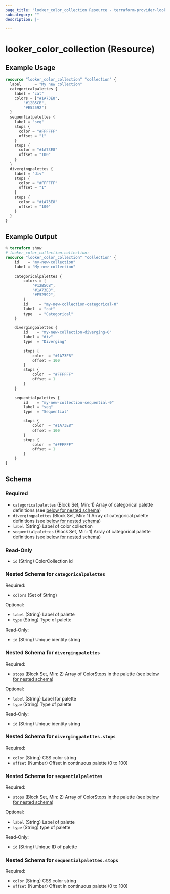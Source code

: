 ```yaml
---
page_title: "looker_color_collection Resource - terraform-provider-looker"
subcategory: ""
description: |-
  
---
```

# looker_color_collection (Resource)

## Example Usage
```terraform
resource "looker_color_collection" "collection" {
  label      = "My new collection"
  categoricalpalettes {
    label = "cat"
    colors = ["#1A73E8",
        "#12B5CB",
        "#E52592"]
  }
  sequentialpalettes {
    label = "seq"
    stops {
      color = "#FFFFFF"
      offset = "1"
    }
    stops {
      color = "#1A73E8"
      offset = "100"
    }
  }
  divergingpalettes {
    label = "div"
    stops {
      color = "#FFFFFF"
      offset = "1"
    }
    stops {
      color = "#1A73E8"
      offset = "100"
    }
  }
}
```

## Example Output
```terraform
% terraform show
# looker_color_collection.collection:
resource "looker_color_collection" "collection" {
    id    = "my-new-collection"
    label = "My new collection"

    categoricalpalettes {
        colors = [
            "#12B5CB",
            "#1A73E8",
            "#E52592",
        ]
        id     = "my-new-collection-categorical-0"
        label  = "cat"
        type   = "Categorical"
    }

    divergingpalettes {
        id    = "my-new-collection-diverging-0"
        label = "div"
        type  = "Diverging"

        stops {
            color  = "#1A73E8"
            offset = 100
        }
        stops {
            color  = "#FFFFFF"
            offset = 1
        }
    }

    sequentialpalettes {
        id    = "my-new-collection-sequential-0"
        label = "seq"
        type  = "Sequential"

        stops {
            color  = "#1A73E8"
            offset = 100
        }
        stops {
            color  = "#FFFFFF"
            offset = 1
        }
    }
}
```

<!-- schema generated by tfplugindocs -->
## Schema

### Required

- `categoricalpalettes` (Block Set, Min: 1) Array of categorical palette definitions (see [below for nested schema](#nestedblock--categoricalpalettes))
- `divergingpalettes` (Block Set, Min: 1) Array of categorical palette definitions (see [below for nested schema](#nestedblock--divergingpalettes))
- `label` (String) Label of color collection
- `sequentialpalettes` (Block Set, Min: 1) Array of categorical palette definitions (see [below for nested schema](#nestedblock--sequentialpalettes))

### Read-Only

- `id` (String) ColorCollection id

<a id="nestedblock--categoricalpalettes"></a>
### Nested Schema for `categoricalpalettes`

Required:

- `colors` (Set of String)

Optional:

- `label` (String) Label of palette
- `type` (String) Type of palette

Read-Only:

- `id` (String) Unique identity string


<a id="nestedblock--divergingpalettes"></a>
### Nested Schema for `divergingpalettes`

Required:

- `stops` (Block Set, Min: 2) Array of ColorStops in the palette (see [below for nested schema](#nestedblock--divergingpalettes--stops))

Optional:

- `label` (String) Label for palette
- `type` (String) Type of palette

Read-Only:

- `id` (String) Unique identity string

<a id="nestedblock--divergingpalettes--stops"></a>
### Nested Schema for `divergingpalettes.stops`

Required:

- `color` (String) CSS color string
- `offset` (Number) Offset in continuous palette (0 to 100)



<a id="nestedblock--sequentialpalettes"></a>
### Nested Schema for `sequentialpalettes`

Required:

- `stops` (Block Set, Min: 2) Array of ColorStops in the palette (see [below for nested schema](#nestedblock--sequentialpalettes--stops))

Optional:

- `label` (String) Label of palette
- `type` (String) type of palette

Read-Only:

- `id` (String) Unique ID of palette

<a id="nestedblock--sequentialpalettes--stops"></a>
### Nested Schema for `sequentialpalettes.stops`

Required:

- `color` (String) CSS color string
- `offset` (Number) Offset in continuous palette (0 to 100)
